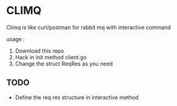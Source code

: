 # CLIMQ

Climq is like curl/postman for rabbit mq with interactive command

usage :
1. Download this repo
2. Hack in init method client.go
3. Change the struct ReqRes as you need

## TODO
- Define the req res structure in interactive method